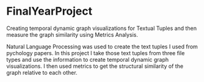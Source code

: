 # FinalYearProject
Creating temporal dynamic graph visualizations for Textual Tuples and then measure the graph similarity using Metrics Analysis.


Natural Language Processing was used to create the text tuples I used from pychology papers.
In this project I take those text tuples from three file types and use the information to create temporal dynamic graph visualizations.
I then used metrics to get the structural similarity of the graph relative to each other.